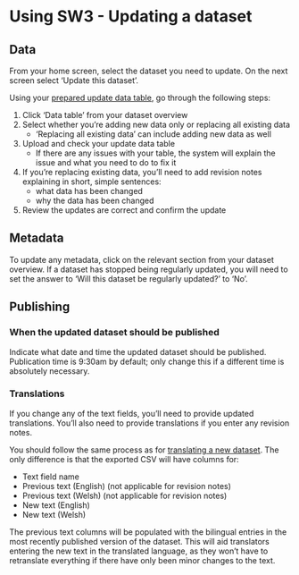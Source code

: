 # Using SW3 - Updating a dataset

## Data

From your home screen, select the dataset you need to update. On the next screen select ‘Update this dataset’.

Using your [prepared update data table](Data-preparation-‐-Updating-datasets), go through the following steps:

1. Click ‘Data table’ from your dataset overview
1. Select whether you’re adding new data only or replacing all existing data
   - ‘Replacing all existing data’ can include adding new data as well
1. Upload and check your update data table
   - If there are any issues with your table, the system will explain the issue and what you need to do to fix it
1. If you’re replacing existing data, you’ll need to add revision notes explaining in short, simple sentences:
   - what data has been changed
   - why the data has been changed
1. Review the updates are correct and confirm the update

## Metadata

To update any metadata, click on the relevant section from your dataset overview.
If a dataset has stopped being regularly updated, you will need to set the answer to ‘Will this dataset be regularly updated?’ to ‘No’.

## Publishing

### When the updated dataset should be published

Indicate what date and time the updated dataset should be published. Publication time is 9:30am by default; only change this if a different time is absolutely necessary.

### Translations

If you change any of the text fields, you’ll need to provide updated translations. You’ll also need to provide translations if you enter any revision notes.

You should follow the same process as for [translating a new dataset](Using-SW3---Creating-a-new-dataset#guidance-translations). The only difference is that the exported CSV will have columns for:

- Text field name
- Previous text (English) (not applicable for revision notes)
- Previous text (Welsh) (not applicable for revision notes)
- New text (English)
- New text (Welsh)

The previous text columns will be populated with the bilingual entries in the most recently published version of the dataset. This will aid translators entering the new text in the translated language, as they won’t have to retranslate everything if there have only been minor changes to the text.
